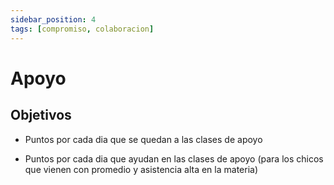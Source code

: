 ```yaml
---
sidebar_position: 4
tags: [compromiso, colaboracion]
---
```


# Apoyo

## Objetivos

- Puntos por cada dia que se quedan a las clases de apoyo

- Puntos por cada dia que ayudan en las clases de apoyo (para los chicos que vienen con promedio y asistencia alta en la materia)
